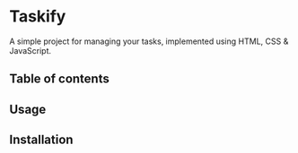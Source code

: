 # Taskify
A simple project for managing your tasks, implemented using HTML, CSS & JavaScript.

## Table of contents


## Usage


## Installation



